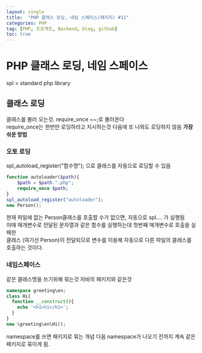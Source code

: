 ```yaml
---
layout: single
title:  "PHP 클래스 로딩, 네임 스페이스(패키지) #11"
categories: PHP
tag: [PHP, 프로젝트, Backend, blog, github]
toc: true
---
```


# PHP 클래스 로딩, 네임 스페이스
spl = standard php library
## 클래스 로딩
클래스를 불러 오는것. require_once ~~;로 불러온다<br>
require_once는 한번만 로딩하라고 지시하는것 다음에 또 나와도 로딩하지 않음
<strong> 가장 쉬운 방법 </strong>
### 오토 로딩
spl_autoload_register("함수명"); 으로 클래스를 자동으로 로딩할 수 있음<br>
```php
function autoloader($path){
	$path = $path.".php";
	require_once $path;
}
spl_autoload_register("autoloader");
new Person();
```
현재 파일에 없는 Person클래스를 호출할 수가 없으면, 자동으로 spl.... 가 실행됨<br>
이때 매개변수로 전달된 문자열과 같은 함수를 실행하는데 첫번째 매개변수로 호출을 실패한<br>
클래스 (여기선 Person)이 전달되므로 변수를 이용해 자동으로 다른 파일의 클래스를 호출하는 것이다.<br>

### 네임스페이스
같은 클래스명을 쓰기위해 묶는것 자바의 패키지와 같은것<br>
```php
namespace greeting\en;
class Hi{
  function __construct(){
    echo '<h1>hi</h1>';
  }
}
new \greeting\en\Hi();
```
namespace를 쓰면 패키지로 묶는 개념 다음 namespace가 나오기 전까지 계속 같은 패키지로 묶이게 됨.

